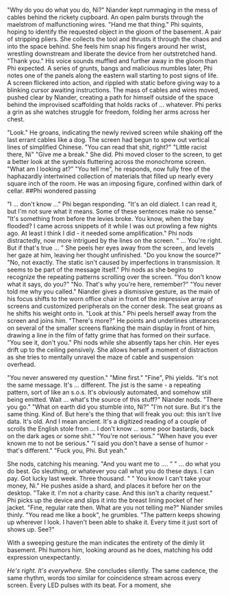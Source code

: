 

"Why do you do what you do, Ni?"
Niander kept rummaging in the mess of cables behind the rickety cupboard. 
An open palm bursts through the maelstrom of malfunctioning wires. 
"Hand me that thing."
Phi squints, hoping to identify the requested object in the gloom of the basement. A pair of stripping pliers. She collects the tool and thrusts it through the chaos and into the space behind. She feels him snap his fingers around her wrist, wrestling downstream and liberate the device from her outstretched hand. 
"Thank you." His voice sounds muffled and further away in the gloom than Phi expected. 
A series of grunts, bangs and malicious mumbles later, Phi notes one of the panels along the eastern wall starting to post signs of life. A screen flickered into action, and rippled with static before giving way to a blinking cursor awaiting instructions. 
The mass of cables and wires moved, pushed clear by Niander, creating a path for himself outside of the space behind the improvised scaffolding that holds racks of ... whatever. Phi perks a grin as she watches struggle for freedom, folding her arms across her chest. 

"Look." He groans, indicating the newly revived screen while shaking off the last errant cables like a dog. The screen had begun to spew out vertical lines of simplified Chinese. "You can read that shit, right?"
"Little racist there, Ni"
"Give me a break."
She did. Phi moved closer to the screen, to get a better look at the symbols fluttering across the monochrome screen. 
"What am I looking at?"
"You tell me", he responds, now fully free of the haphazardly intertwined collection of materials that filled up nearly every square inch of the room. He was an imposing figure, confined within dark of cellar. ##Phi wondered passing

"I ... don't know ..." Phi began responding. "It's an old dialect. I can read it, but I'm not sure what it means. Some of these sentences make no sense."
"It's something from before the levies broke. You know, when the bay flooded? I came across snippets of it while I was out prowling a few nights ago. At least I think I did - it needed some amplification."
Phi nods distractedly, now more intrigued by the lines on the screen. " ... You're right. But if that's true ... " She peels her eyes away from the screen, and levels her gaze at him, leaving her thought unfinished. 
"Do you know the source?"
"No, not exactly. The static isn't caused by imperfections in transmission. It seems to be part of the message itself."
Phi nods as she begins to recognize the repeating patterns scrolling over the screen. "You don't know what it says, do you?"
"No. That's why you're here, remember?"
"You never told me why you called."
Niander gives a dismissive gesture, as the main of his focus shifts to the worn office chair in front of the impressive array of screens and customized peripherals on the corner desk. The seat groans as he shifts his weight onto in. 
"Look at this."
Phi peels herself away from the screen and joins him. 
"There's more?"
He points and underlines utterances on several of the smaller screens flanking the main display in front of him, drawing a line in the film of fatty grime that has formed on their surface. "You see it, don't you."
Phi nods while she absently taps her chin. Her eyes drift up to the ceiling pensively. She allows herself a moment of distraction as she tries to mentally unravel the maze of cable and suspension overhead. 

"You never answered my question."
"Mine first."
"Fine", Phi yields. "It's not the same message. It's ... different. The jist is the same - a repeating pattern, sort of like an s.o.s. It's obviously automated, and somehow still being emitted. Wait ... what's the source of this stuff?"
Niander nods. "There you go."
"What on earth did you stumble into, Ni?" 
"I'm not sure. But it's the same thing. Kind of. But here's the thing that will freak you out: this isn't live data. It's old. And I mean ancient. It's a digitized reading of a couple of scrolls the English stole from ... I don't know ... some poor bastards, back on the dark ages or some shit."
"You're not serious."
"When have you ever known me to not be serious."
"I said you don't have a sense of humor - that's different."
"Fuck you, Phi. But yeah."

She nods, catching his meaning. "And you want me to .... "
" ... do what you do best. Go sleuthing, or whatever you call what you do these days. I can pay. Got lucky last week. Three thousand. "
" You know I can't take your money, Ni."
He pushes aside a shard, and places it before her on the desktop. "Take it. I'm not a charity case. And this isn't a charity request."
Phi picks up the device and slips it into the breast lining pocket of her jacket. "Fine, regular rate then. What are you not telling me?"
Niander smiles thinly. "You read me like a book", he grumbles. "The pattern keeps showing up wherever I look. I haven't been able to shake it. Every time it just sort of shows up. See?"

With a sweeping gesture the man indicates the entirety of the dimly lit basement. Phi humors him, looking around as he does, matching his odd expression unexpectantly. 

*He's right. It's everywhere.* She concludes silently. The same cadence, the same rhythm, words too similar for coincidence stream across every screen. Every LED pulses with its beat. For a moment, she 